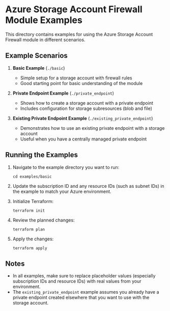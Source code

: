 # Azure Storage Account Firewall Module Examples

This directory contains examples for using the Azure Storage Account Firewall module in different scenarios.

## Example Scenarios

1. **Basic Example** (`./basic`)
   - Simple setup for a storage account with firewall rules
   - Good starting point for basic understanding of the module

2. **Private Endpoint Example** (`./private_endpoint`)
   - Shows how to create a storage account with a private endpoint
   - Includes configuration for storage subresources (blob and file)

3. **Existing Private Endpoint Example** (`./existing_private_endpoint`)
   - Demonstrates how to use an existing private endpoint with a storage account
   - Useful when you have a centrally managed private endpoint

## Running the Examples

1. Navigate to the example directory you want to run:
   ```
   cd examples/basic
   ```

2. Update the subscription ID and any resource IDs (such as subnet IDs) in the example to match your Azure environment.

3. Initialize Terraform:
   ```
   terraform init
   ```

4. Review the planned changes:
   ```
   terraform plan
   ```

5. Apply the changes:
   ```
   terraform apply
   ```

## Notes

- In all examples, make sure to replace placeholder values (especially subscription IDs and resource IDs) with real values from your environment.
- The `existing_private_endpoint` example assumes you already have a private endpoint created elsewhere that you want to use with the storage account. 